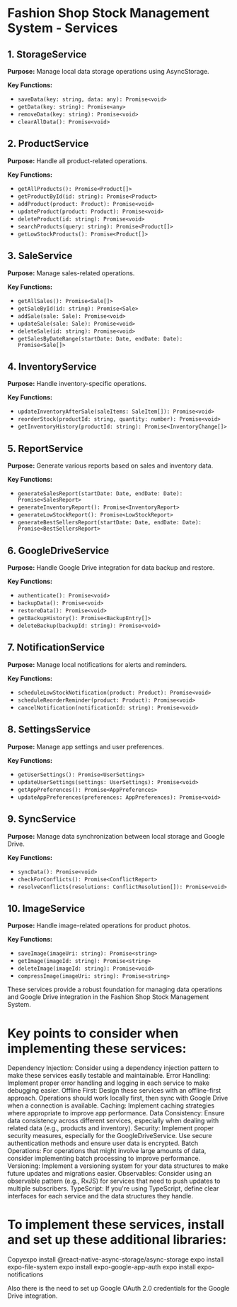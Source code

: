 # Fashion Shop Stock Management System - Services

## 1. StorageService

**Purpose:** Manage local data storage operations using AsyncStorage.

**Key Functions:**
- `saveData(key: string, data: any): Promise<void>`
- `getData(key: string): Promise<any>`
- `removeData(key: string): Promise<void>`
- `clearAllData(): Promise<void>`

## 2. ProductService

**Purpose:** Handle all product-related operations.

**Key Functions:**
- `getAllProducts(): Promise<Product[]>`
- `getProductById(id: string): Promise<Product>`
- `addProduct(product: Product): Promise<void>`
- `updateProduct(product: Product): Promise<void>`
- `deleteProduct(id: string): Promise<void>`
- `searchProducts(query: string): Promise<Product[]>`
- `getLowStockProducts(): Promise<Product[]>`

## 3. SaleService

**Purpose:** Manage sales-related operations.

**Key Functions:**
- `getAllSales(): Promise<Sale[]>`
- `getSaleById(id: string): Promise<Sale>`
- `addSale(sale: Sale): Promise<void>`
- `updateSale(sale: Sale): Promise<void>`
- `deleteSale(id: string): Promise<void>`
- `getSalesByDateRange(startDate: Date, endDate: Date): Promise<Sale[]>`

## 4. InventoryService

**Purpose:** Handle inventory-specific operations.

**Key Functions:**
- `updateInventoryAfterSale(saleItems: SaleItem[]): Promise<void>`
- `reorderStock(productId: string, quantity: number): Promise<void>`
- `getInventoryHistory(productId: string): Promise<InventoryChange[]>`

## 5. ReportService

**Purpose:** Generate various reports based on sales and inventory data.

**Key Functions:**
- `generateSalesReport(startDate: Date, endDate: Date): Promise<SalesReport>`
- `generateInventoryReport(): Promise<InventoryReport>`
- `generateLowStockReport(): Promise<LowStockReport>`
- `generateBestSellersReport(startDate: Date, endDate: Date): Promise<BestSellersReport>`

## 6. GoogleDriveService

**Purpose:** Handle Google Drive integration for data backup and restore.

**Key Functions:**
- `authenticate(): Promise<void>`
- `backupData(): Promise<void>`
- `restoreData(): Promise<void>`
- `getBackupHistory(): Promise<BackupEntry[]>`
- `deleteBackup(backupId: string): Promise<void>`

## 7. NotificationService

**Purpose:** Manage local notifications for alerts and reminders.

**Key Functions:**
- `scheduleLowStockNotification(product: Product): Promise<void>`
- `scheduleReorderReminder(product: Product): Promise<void>`
- `cancelNotification(notificationId: string): Promise<void>`

## 8. SettingsService

**Purpose:** Manage app settings and user preferences.

**Key Functions:**
- `getUserSettings(): Promise<UserSettings>`
- `updateUserSettings(settings: UserSettings): Promise<void>`
- `getAppPreferences(): Promise<AppPreferences>`
- `updateAppPreferences(preferences: AppPreferences): Promise<void>`

## 9. SyncService

**Purpose:** Manage data synchronization between local storage and Google Drive.

**Key Functions:**
- `syncData(): Promise<void>`
- `checkForConflicts(): Promise<ConflictReport>`
- `resolveConflicts(resolutions: ConflictResolution[]): Promise<void>`

## 10. ImageService

**Purpose:** Handle image-related operations for product photos.

**Key Functions:**
- `saveImage(imageUri: string): Promise<string>`
- `getImage(imageId: string): Promise<string>`
- `deleteImage(imageId: string): Promise<void>`
- `compressImage(imageUri: string): Promise<string>`


These services provide a robust foundation for managing data operations and Google Drive integration in the Fashion Shop Stock Management System. 

Key points to consider when implementing these services:
=========================================================
Dependency Injection: Consider using a dependency injection pattern to make these services easily testable and maintainable.
Error Handling: Implement proper error handling and logging in each service to make debugging easier.
Offline First: Design these services with an offline-first approach. Operations should work locally first, then sync with Google Drive when a connection is available.
Caching: Implement caching strategies where appropriate to improve app performance.
Data Consistency: Ensure data consistency across different services, especially when dealing with related data (e.g., products and inventory).
Security: Implement proper security measures, especially for the GoogleDriveService. Use secure authentication methods and ensure user data is encrypted.
Batch Operations: For operations that might involve large amounts of data, consider implementing batch processing to improve performance.
Versioning: Implement a versioning system for your data structures to make future updates and migrations easier.
Observables: Consider using an observable pattern (e.g., RxJS) for services that need to push updates to multiple subscribers.
TypeScript: If you're using TypeScript, define clear interfaces for each service and the data structures they handle.

To implement these services, install and set up these additional libraries:
==============================================================================
Copyexpo install @react-native-async-storage/async-storage
expo install expo-file-system
expo install expo-google-app-auth
expo install expo-notifications

Also there is the need to set up Google OAuth 2.0 credentials for the Google Drive integration.
